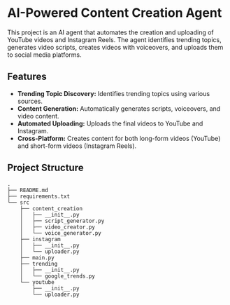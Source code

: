 # AI-Powered Content Creation Agent

This project is an AI agent that automates the creation and uploading of YouTube videos and Instagram Reels. The agent identifies trending topics, generates video scripts, creates videos with voiceovers, and uploads them to social media platforms.

## Features

-   **Trending Topic Discovery:** Identifies trending topics using various sources.
-   **Content Generation:** Automatically generates scripts, voiceovers, and video content.
-   **Automated Uploading:** Uploads the final videos to YouTube and Instagram.
-   **Cross-Platform:** Creates content for both long-form videos (YouTube) and short-form videos (Instagram Reels).

## Project Structure
```
.
├── README.md
├── requirements.txt
└── src
    ├── content_creation
    │   ├── __init__.py
    │   ├── script_generator.py
    │   ├── video_creator.py
    │   └── voice_generator.py
    ├── instagram
    │   ├── __init__.py
    │   └── uploader.py
    ├── main.py
    ├── trending
    │   ├── __init__.py
    │   └── google_trends.py
    └── youtube
        ├── __init__.py
        └── uploader.py
```
